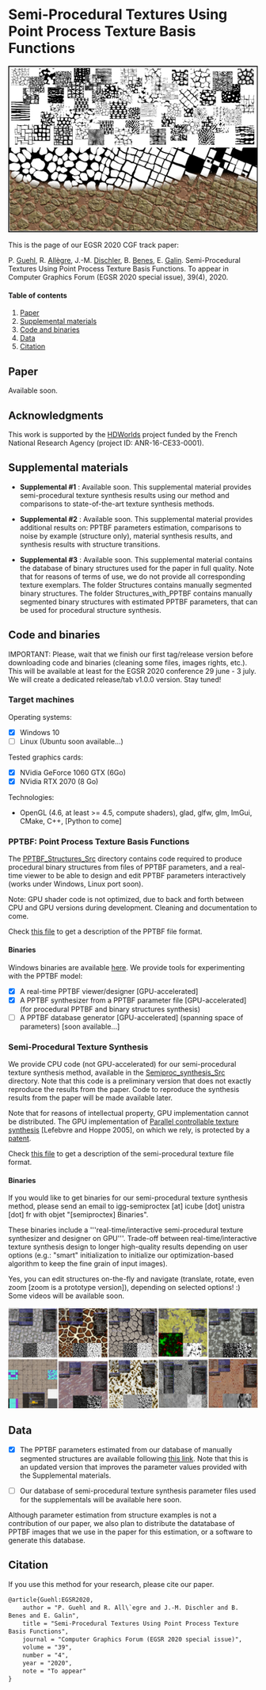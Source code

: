 # Semi-Procedural Textures Using Point Process Texture Basis Functions

<!--
![semiproctex](Images/teaser_bdd_structures.png)
![semiproctex](Images/teaser_1024.jpg)
-->

![semiproctex](Images/semiproctex.png)

This is the page of our EGSR 2020 CGF track paper:

P. [Guehl](https://pascalguehl.jimdofree.com/), R. [Allègre](https://igg.icube.unistra.fr/index.php/R%C3%A9mi_All%C3%A8gre), J.-M. [Dischler](https://dpt-info.di.unistra.fr/~dischler/), B. [Benes](http://hpcg.purdue.edu/bbenes/), E. [Galin](https://perso.liris.cnrs.fr/eric.galin/).
Semi-Procedural Textures Using Point Process Texture Basis Functions.
To appear in Computer Graphics Forum (EGSR 2020 special issue), 39(4),
2020.

#### Table of contents

1. [Paper](#Paper)
2. [Supplemental materials](#Supplemental-materials)
3. [Code and binaries](#Code-and-binaries)
4. [Data](#Data)
5. [Citation](#Citation)

## Paper

Available soon.

<!--
## Note

This work can be seen as a small step in the spirit of the "Inverse Shade Trees" approach, being able to retrieve the appearance from an image as a graph of nodes and edit it interactively.

This work also tries to mix Research, Industry and Art to enhance the creativity and productivity of digital artists from the video game and film industries. Node-based texturing tools from industry (such as Substance Designer) could benefit from this kind of "art-directable" textures and materials to create complex appearances.
-->

## Acknowledgments
This work is supported by the [HDWorlds](http://hdworlds.unistra.fr/index.php/Accueil) project funded by the French National Research Agency (project ID: ANR-16-CE33-0001).

## Supplemental materials

<!--
### [1] Texture Synthesis Comparisons
-->

 - **Supplemental #1** : Available soon. This supplemental material provides semi-procedural texture synthesis results using our method and comparisons to state-of-the-art texture synthesis methods.

<!--
 #### e.g.: Texture synthesis comparisons
 
 Database of 138 textures (cells, cracks, dots, lines, scratches, waves, networks, tilings, etc...) processed by 11 different texture synthesis methods. In these experiments, input textures are synthesized 2 times larger. Note: this is not a limit of our method, but due to some deep learning methods this already required between 1 and 2 months of computation even with GPUs...
 
 ![semiproctex](Images/texture_synthesis_comparisons_header.png)
 
 ![semiproctex](Images/texture_synthesis_comparisons_1024.jpg)
 -->
 
 <!--
 ### [2] PPTBF Parameters Estimation, Noise Comparisons and Material Synthesis
 -->
 
 - **Supplemental #2** : Available soon. This supplemental material provides additional results on: PPTBF parameters estimation, comparisons to noise by example (structure only), material synthesis results, and synthesis results with structure transitions.
 
 <!--
 #### e.g.: PPTBF Parameter estimation (i.e. by-example procedural structures)
 
 Database of 147 segmented images (cells, cracks, dots, lines, scratches, waves, networks, tilings, etc...), from automatic parameter estimations to refinement and fine-tuning :
 
 ![semiproctex](Images/paramter_estimation_1024.png)
 
 #### e.g.: Material synthesis (with transitions)
 
 Database of 3D scanned materials and procedural PBR materials.
 
 ![semiproctex](Images/material_synthesis_spatiallyVarying_1024.png)
 -->
 
 <!--
 ### [3] Database of input exemplars
-->
 
 - **Supplemental #3** : Available soon. This supplemental material contains the database of binary structures used for the paper in full quality. Note that for reasons of terms of use, we do not provide all corresponding texture exemplars. The folder Structures contains manually segmented binary structures. The
 folder Structures_with_PPTBF contains manually segmented binary structures with estimated PPTBF
 parameters, that can be used for procedural structure synthesis.
 
 <!--
 #### e.g.: Database of Textures
 
  Database of approximately 150 textures, 10 scanned materials and 10 procedural PBR materials. More to come...
 
 ![semiproctex](Images/bdd_textures_1024.png)
 -->

## Code and binaries

IMPORTANT: Please, wait that we finish our first tag/release version before downloading code and binaries (cleaning some files, images rights, etc.). This will be available at least for the EGSR 2020 conference 29 june - 3 july. We will create a dedicated release/tab v1.0.0 version. Stay tuned!

### Target machines

Operating systems:
- [x] Windows 10
- [ ] Linux (Ubuntu soon available...)

Tested graphics cards:
- [x] NVidia GeForce 1060 GTX (6Go)
- [x] NVidia RTX 2070 (8 Go)

Technologies:
- OpenGL (4.6, at least >= 4.5, compute shaders), glad, glfw, glm, ImGui, CMake, C++, [Python to come]

### PPTBF: Point Process Texture Basis Functions

 The [PPTBF_Structures_Src](PPTBF_Structures_Src) directory contains code required to produce
 procedural binary structures from files of PPTBF parameters, and a real-time viewer to be able
 to design and edit PPTBF parameters interactively (works under Windows, Linux port soon).
 
<!--
 More tools to come (e.g.: PPTBF database generator, spanning the space of PPTBF parameters).
-->

 Note: GPU shader code is not optimized, due to back and forth between CPU and GPU versions during development. Cleaning and documentation to come.
 
 Check [this file](PPTBF_file_format.txt) to get a description of the PPTBF file format.

#### Binaries
 
 Windows binaries are available [here](http://igg.unistra.fr/people/semiproctex/PPTBF_Structures_Bin.zip). We provide tools for experimenting with the PPTBF model:
 - [x] A real-time PPTBF viewer/designer [GPU-accelerated]
 - [x] A PPTBF synthesizer from a PPTBF parameter file [GPU-accelerated] (for procedural PPTBF and binary structures synthesis)
 - [ ] A PPTBF database generator [GPU-accelerated] (spanning space of parameters) [soon available...]

<!--
 #### e.g.: Real-time PPTBF viewer/designer
  
 A single PPTBF incorporates multiple binary structures with different topologies, that are only revealed by different thresholds, especially when blending window functions.
 
 ![semiproctex](Images/tools_editing_1024.png)
 -->
 
### Semi-Procedural Texture Synthesis
 
 We provide CPU code (not GPU-accelerated) for our semi-procedural texture synthesis method, available in the
 [Semiproc_synthesis_Src](Semiproc_synthesis_Src) directory. Note that this code is a preliminary version that
 does not exactly reproduce the results from the paper. Code to reproduce the synthesis results from the paper
 will be made available later.
 
 Note that for reasons of intellectual property, GPU implementation cannot be distributed.
 The GPU implementation of [Parallel controllable texture synthesis](https://dl.acm.org/doi/10.1145/1073204.1073261)
 [Lefebvre and Hoppe 2005], on which we rely, is protected by a [patent](https://www.lens.org/lens/patent/094-594-510-321-623).
 
<!--
 The [Semiproc_synthesis_Src](Semiproc_synthesis_Src) directory contains code required to synthesize
 textures from files of our semi-procedural texture synthesis parameters and PPTBF parameters (works under Windows, Linux port soon). Work in progress...
-->

 Check [this file](semiProcTex_file_format.txt) to get a description of the semi-procedural texture file format.
 
#### Binaries

If you would like to get binaries for our semi-procedural texture synthesis method, please send an email to
igg-semiproctex [at] icube [dot] unistra [dot] fr with objet "[semiproctex] Binaries".
 
<!--
 - [ ] The Semiproc_synthesis_Bin archive (file will be available soon. Cleaning some data and versioning...)
 contains Windows binaries for our semi-procedural texture synthesis method. The program is able
 to reproduce our texture synthesis results (i.e. color images) of Supplemental material #1.
 We provide the binaries of our GPU implementation. For reasons of intellectual property, the GPU code cannot be
 distributed). How to: just drag'n'drop input exemplar images onto software 2D viewport to automaticcaly synthesize texture (files are provided with the binaries).
-->
 
<!--
 Note that a software version will be made available soon
 Here is a beta version of our semi-procedural texture software synthesizer
-->

<!--
 - [ ] The Semiproctex_synthesis_CPU_Bin archive (file will be available soon. Cleaning some data and versioning...)
 is a CPU (not GPU-accelerated) version of our semi-procedural texture synthesis method. More info to come about available
 features and parameters description.
 
 NOTE: The software/CPU version uses the same algorithms than the GPU version. But the GPU one is more than 10 times faster (even far more depending on options). So the software/CPU version is only useful to look at the code, not launching synthesis. But you can try and test.
 -->
 
These binaries include a '''real-time/interactive semi-procedural texture synthesizer and designer on GPU'''. Trade-off between real-time/interactive texture synthesis design to longer high-quality results depending on user options (e.g.: "smart" initialization to initialize our optimization-based algorithm to keep the fine grain of input images).
 
 Yes, you can edit structures on-the-fly and navigate (translate, rotate, even zoom [zoom is a prototype version]), depending on selected options! :) Some videos will be available soon.
 
 ![semiproctex](Images/semiproctex_tools_1024.png)
  
 ## Data
 
 - [x] The PPTBF parameters estimated from our database of manually segmented structures are available
 following [this link](http://igg.unistra.fr/people/semiproctex/PPTBF_Parameters_v2.zip). Note
 that this is an updated version that improves the parameter values provided with the Supplemental
 materials.
  
 - [ ] Our database of semi-procedural texture synthesis parameter files used for the supplementals will be available here soon.
 
Although parameter estimation from structure examples is not a contribution of our paper, we also plan to
distribute the datatabase of PPTBF images that we use in the paper for this estimation, or a software
to generate this database.

<!--
- [ ] You will soon find a link to our database of PPTBF parameters. Our database of PPTBF is distributed in 93 files/banks according to combinations of values of point process "tiling types", window function "profil types" and feature function "mixture model" types (stored as ".txt" files), approximately 100 Mo. Then, intermediate PPTBF files are generated by spanning the space of continous PPTBF parameters [approximately 130 Go for 1.2 million images of PPTBF in .png format of dimension 400x400 pixels each].
-->
 
 <!--
 ### Important
 
 One or more textures bundled with this project have been created with images from [Textures.com](https://www.textures.com/). These images may not be redistributed by default. Please visit [www.textures.com](www.textures.com) for more information.
 
 Our database of binary structure exemplars have been manually segmented using filters from Photoshop (usually basic filters: curves, threshold, bilateral filter, etc...), then finished manually. Before we use the same process for each textures, our first textures have been processed non-uniformly.
 
 Method: most of the times, we downloaded textures from textures.com at 1024x1024 resolution, then crop a 512x512 part of it. The goal of our results and comparisons was to synthesize 1024x1024 images that look like the original exemplars (before cropping). But all original images have been segmented entirely, not only the crop. So, we are going to add a file indicating the web address of textures with the crop position so that people can download input exemplar and reproduce our results. But this is a time consuming task, so it will be done step by step !
 -->
 
<!--
### Prerequisites

### Getting started

 * Clone this repository.
 * ...
-->

## Citation

If you use this method for your research, please cite our paper.

```
@article{Guehl:EGSR2020,
    author = "P. Guehl and R. All\`egre and J.-M. Dischler and B. Benes and E. Galin",
    title = "Semi-Procedural Textures Using Point Process Texture Basis Functions",
    journal = "Computer Graphics Forum (EGSR 2020 special issue)",
    volume = "39",
    number = "4",
    year = "2020",
    note = "To appear"
}
```
